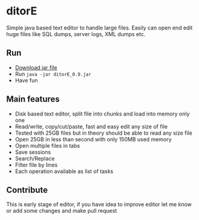 # ditorE
Simple java based text editor to handle large files. Easily can open end edit huge files
like SQL dumps, server logs, XML dumps etc.

## Run
- [Download jar file](http://bit.ly/2pXIRsP)
- Run `java -jar ditorE_0.9.jar`
- Have fun

## Main features
- Disk based text editor, split file into chunks and load into memory only one
- Read/write, copy/cut/paste, fast and easy edit any size of file
- Tested with 25GB files but in theory should be able to read any size file
- Open 25GB in less than second with only 150MB used memory
- Open multiple files in tabs
- Save sessions
- Search/Replace
- Filter file by lines
- Each operation available as list of tasks

## Contribute
This is early stage of editor, if you have idea to improve editor let me know
or add some changes and make pull request

